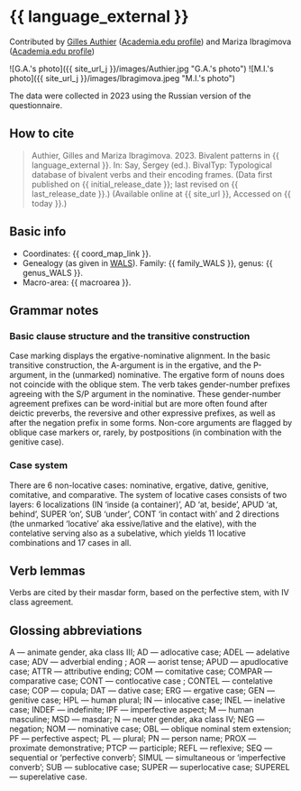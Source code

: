 # {{ language_external }}

Contributed by [Gilles Authier](https://www.ephe.psl.eu/gilles-authier) ([Academia.edu profile](https://ephe.academia.edu/GillesAuthier)) and Mariza Ibragimova ([Academia.edu profile](https://independent.academia.edu/MarizaIbragimova))

![G.A.'s photo]({{ site_url_j }}/images/Authier.jpg "G.A.'s photo")
![M.I.'s photo]({{ site_url_j }}/images/Ibragimova.jpeg "M.I.'s photo")

The data were collected in 2023 using the Russian version of the questionnaire. 

## How to cite

> Authier, Gilles and Mariza Ibragimova. 2023. Bivalent patterns in {{ language_external }}. In: Say, Sergey (ed.). BivalTyp: Typological database of bivalent verbs and their encoding frames. (Data first published on {{ initial_release_date }}; last revised on {{ last_release_date }}.) (Available online at {{ site_url }}, Accessed on {{ today }}.)

## Basic info

- Coordinates: {{ coord_map_link }}.
- Genealogy (as given in [WALS](https://wals.info/)). Family: {{ family_WALS }}, genus: {{ genus_WALS }}.
- Macro-area: {{ macroarea }}.

## Grammar notes

### Basic clause structure and the transitive construction

Case marking displays the ergative-nominative alignment. In the basic transitive construction, the A-argument is in the ergative, and the P-argument, in the (unmarked) nominative. The ergative form of nouns does not coincide with the oblique stem. The verb takes gender-number prefixes agreeing with the S/P argument in the nominative. These gender-number agreement prefixes can be word-initial but are more often found after deictic preverbs, the reversive and other expressive prefixes, as well as after the negation prefix in some forms. Non-core arguments are flagged by oblique case markers or, rarely, by postpositions (in combination with the genitive case).

### Case system

There are 6 non-locative cases: nominative, ergative, dative, genitive, comitative, and comparative. The system of locative cases consists of two layers: 6 localizations (IN ‘inside (a container)’, AD ‘at, beside’, APUD ‘at, behind’, SUPER ‘on’, SUB ‘under’, CONT ‘in contact with’ and 2 directions (the unmarked ‘locative’ aka essive/lative and the elative), with the contelative serving also as a subelative, which yields 11 locative combinations and 17 cases in all.

## Verb lemmas

Verbs are cited by their masdar form, based on the perfective stem, with IV class agreement.

## Glossing abbreviations

A — animate gender, aka class III; AD — adlocative case; ADEL — adelative case; ADV — adverbial ending ; AOR — aorist tense; APUD — apudlocative case; ATTR — attributive ending; COM — comitative case; COMPAR — comparative case; CONT — contlocative case ; CONTEL — contelative case; COP — copula; DAT — dative case; ERG — ergative case; GEN — genitive case; HPL — human plural; IN — inlocative case; INEL — inelative case; INDEF — indefinite; IPF — imperfective aspect; M — human masculine; MSD — masdar; N — neuter gender, aka class IV; NEG — negation; NOM — nominative case; OBL — oblique nominal stem extension; PF — perfective aspect; PL — plural; PN — person name; PROX — proximate demonstrative; PTCP — participle; REFL — reflexive; SEQ — sequential or ‘perfective converb’; SIMUL — simultaneous or ‘imperfective converb’; SUB — sublocative case; SUPER — superlocative case; SUPEREL — superelative case.
